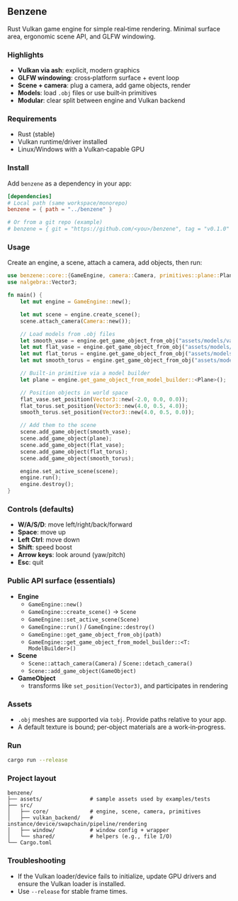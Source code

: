 ## Benzene

Rust Vulkan game engine for simple real‑time rendering. Minimal surface area, ergonomic scene API, and GLFW windowing.

### Highlights
- **Vulkan via ash**: explicit, modern graphics
- **GLFW windowing**: cross‑platform surface + event loop
- **Scene + camera**: plug a camera, add game objects, render
- **Models**: load `.obj` files or use built‑in primitives
- **Modular**: clear split between engine and Vulkan backend

### Requirements
- Rust (stable)
- Vulkan runtime/driver installed
- Linux/Windows with a Vulkan‑capable GPU

### Install
Add `benzene` as a dependency in your app:

```toml
[dependencies]
# Local path (same workspace/monorepo)
benzene = { path = "../benzene" }

# Or from a git repo (example)
# benzene = { git = "https://github.com/<you>/benzene", tag = "v0.1.0" }
```

### Usage
Create an engine, a scene, attach a camera, add objects, then run:

```rust
use benzene::core::{GameEngine, camera::Camera, primitives::plane::Plane};
use nalgebra::Vector3;

fn main() {
    let mut engine = GameEngine::new();

    let mut scene = engine.create_scene();
    scene.attach_camera(Camera::new());

    // Load models from .obj files
    let smooth_vase = engine.get_game_object_from_obj("assets/models/vase-smooth.obj");
    let mut flat_vase = engine.get_game_object_from_obj("assets/models/vase-flat.obj");
    let mut flat_torus = engine.get_game_object_from_obj("assets/models/torus-flat.obj");
    let mut smooth_torus = engine.get_game_object_from_obj("assets/models/torus-smooth.obj");

    // Built‑in primitive via a model builder
    let plane = engine.get_game_object_from_model_builder::<Plane>();

    // Position objects in world space
    flat_vase.set_position(Vector3::new(-2.0, 0.0, 0.0));
    flat_torus.set_position(Vector3::new(4.0, 0.5, 4.0));
    smooth_torus.set_position(Vector3::new(4.0, 0.5, 0.0));

    // Add them to the scene
    scene.add_game_object(smooth_vase);
    scene.add_game_object(plane);
    scene.add_game_object(flat_vase);
    scene.add_game_object(flat_torus);
    scene.add_game_object(smooth_torus);

    engine.set_active_scene(scene);
    engine.run();
    engine.destroy();
}
```

### Controls (defaults)
- **W/A/S/D**: move left/right/back/forward
- **Space**: move up
- **Left Ctrl**: move down
- **Shift**: speed boost
- **Arrow keys**: look around (yaw/pitch)
- **Esc**: quit

### Public API surface (essentials)
- **Engine**
  - `GameEngine::new()`
  - `GameEngine::create_scene()` → `Scene`
  - `GameEngine::set_active_scene(Scene)`
  - `GameEngine::run()` / `GameEngine::destroy()`
  - `GameEngine::get_game_object_from_obj(path)`
  - `GameEngine::get_game_object_from_model_builder::<T: ModelBuilder>()`
- **Scene**
  - `Scene::attach_camera(Camera)` / `Scene::detach_camera()`
  - `Scene::add_game_object(GameObject)`
- **GameObject**
  - transforms like `set_position(Vector3)`, and participates in rendering

### Assets
- `.obj` meshes are supported via `tobj`. Provide paths relative to your app.
- A default texture is bound; per‑object materials are a work‑in‑progress.

### Run
```bash
cargo run --release
```

### Project layout
```
benzene/
├── assets/               # sample assets used by examples/tests
├── src/
│   ├── core/             # engine, scene, camera, primitives
│   ├── vulkan_backend/   # instance/device/swapchain/pipeline/rendering
│   ├── window/           # window config + wrapper
│   └── shared/           # helpers (e.g., file I/O)
└── Cargo.toml
```

### Troubleshooting
- If the Vulkan loader/device fails to initialize, update GPU drivers and ensure the Vulkan loader is installed.
- Use `--release` for stable frame times.

